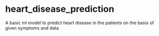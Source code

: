 # heart_disease_prediction
A basic ml model to predict heart disease in the patients on the basis of given symptoms and data
